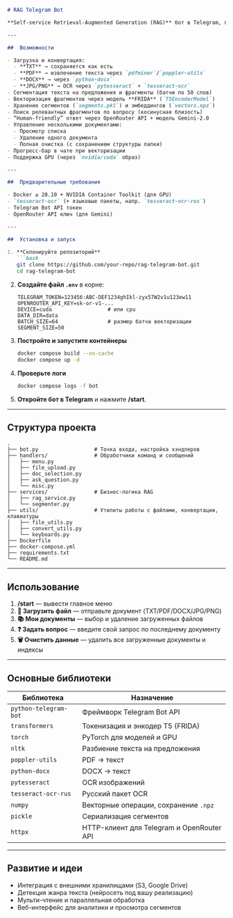 ````markdown
# RAG Telegram Bot

**Self-service Retrieval-Augmented Generation (RAG)** бот в Telegram, позволяющий загружать тексты (TXT, PDF, DOCX, JPG/PNG), автоматически конвертировать их в plain-text, сегментировать, векторизовать и отвечать на вопросы по загруженным документам.

---

##  Возможности

- Загрузка и конвертация:
  - **TXT** → сохраняется как есть  
  - **PDF** → извлечение текста через `pdfminer`/`poppler-utils`  
  - **DOCX** → через `python-docx`  
  - **JPG/PNG** → OCR через `pytesseract` + `tesseract-ocr`  
- Сегментация текста на предложения и фрагменты (батчи по 50 слов)  
- Векторизация фрагментов через модель **FRIDA** (`T5EncoderModel`)  
- Хранение сегментов (`segments.pkl`) и эмбеддингов (`vectors.npz`)  
- Поиск релевантных фрагментов по вопросу (косинусная близость)  
- “Human-friendly” ответ через OpenRouter API + модель Gemini-2.0  
- Управление несколькими документами:
  - Просмотр списка  
  - Удаление одного документа  
  - Полная очистка (с сохранением структуры папки)  
- Прогресс-бар в чате при векторизации  
- Поддержка GPU (через `nvidia/cuda` образ)  

---

##  Предварительные требования

- Docker ≥ 20.10 + NVIDIA Container Toolkit (для GPU)  
- `tesseract-ocr` (+ языковые пакеты, напр. `tesseract-ocr-rus`)  
- Telegram Bot API токен  
- OpenRouter API ключ (для Gemini)  

---

##  Установка и запуск

1. **Склонируйте репозиторий**  
   ```bash
   git clone https://github.com/your-repo/rag-telegram-bot.git
   cd rag-telegram-bot
````

2. **Создайте файл `.env`** в корне:

   ```dotenv
   TELEGRAM_TOKEN=123456:ABC-DEF1234ghIkl-zyx57W2v1u123ew11
   OPENROUTER_API_KEY=sk-or-v1-...
   DEVICE=cuda                  # или cpu
   DATA_DIR=data
   BATCH_SIZE=64                # размер батча векторизации
   SEGMENT_SIZE=50
   ```

3. **Постройте и запустите контейнеры**

   ```bash
   docker compose build --no-cache
   docker compose up -d
   ```

4. **Проверьте логи**

   ```bash
   docker compose logs -f bot
   ```

5. **Откройте бот в Telegram** и нажмите **/start**.

---

## Структура проекта

```
.
├── bot.py                  # Точка входа, настройка хэндлеров
├── handlers/               # Обработчики команд и сообщений
│   ├── menu.py
│   ├── file_upload.py
│   ├── doc_selection.py
│   ├── ask_question.py
│   └── misc.py
├── services/               # Бизнес-логика RAG
│   ├── rag_service.py
│   └── segmenter.py
├── utils/                  # Утилиты работы с файлами, конвертации, клавиатуры
│   ├── file_utils.py
│   ├── convert_utils.py
│   └── keyboards.py
├── Dockerfile
├── docker-compose.yml
├── requirements.txt
└── README.md
```

---

##  Использование

1. **/start** — вывести главное меню
2. **📄 Загрузить файл** — отправьте документ (TXT/PDF/DOCX/JPG/PNG)
3. **📚 Мои документы** — выбор и удаление загруженных файлов
4. **❓ Задать вопрос** — введите свой запрос по последнему документу
5. **🗑️ Очистить данные** — удалить все загруженные документы и индексы

---

##  Основные библиотеки

| Библиотека            | Назначение                                |
| --------------------- | ----------------------------------------- |
| `python-telegram-bot` | Фреймворк Telegram Bot API                |
| `transformers`        | Токенизация и энкодер T5 (FRIDA)          |
| `torch`               | PyTorch для моделей и GPU                 |
| `nltk`                | Разбиение текста на предложения           |
| `poppler-utils`       | PDF → текст                               |
| `python-docx`         | DOCX → текст                              |
| `pytesseract`         | OCR изображений                           |
| `tesseract-ocr-rus`   | Русский пакет OCR                         |
| `numpy`               | Векторные операции, сохранение `.npz`     |
| `pickle`              | Сериализация сегментов                    |
| `httpx`               | HTTP-клиент для Telegram и OpenRouter API |

---

##  Развитие и идеи

* Интеграция с внешними хранилищами (S3, Google Drive)
* Детекция жанра текста (нейросеть под вашу реализацию)
* Мульти-чтение и параллельная обработка
* Веб-интерфейс для аналитики и просмотра сегментов

